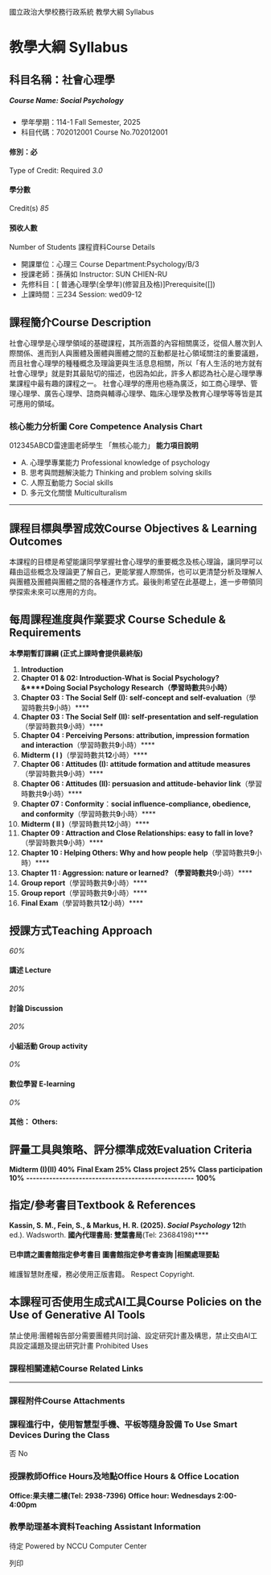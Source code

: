 國立政治大學校務行政系統 教學大綱 Syllabus
# 教學大綱 Syllabus
##  科目名稱：社會心理學 
#####  Course Name: Social Psychology
  * 學年學期：114-1 Fall Semester, 2025 
  * 科目代碼：702012001 Course No.702012001


#### 修別：必
Type of Credit: Required 
_3.0_
#### 學分數
Credit(s)
_85_
#### 預收人數
Number of Students
課程資料Course Details
  * 開課單位：心理三 Course Department:Psychology/B/3 
  * 授課老師：孫蒨如 Instructor: SUN CHIEN-RU 
  * 先修科目：[ 普通心理學(全學年)(修習且及格)]Prerequisite([])
  * 上課時間：三234 Session: wed09-12


##  課程簡介Course Description
社會心理學是心理學領域的基礎課程，其所涵蓋的內容相關廣泛，從個人層次到人際關係、進而到人與團體及團體與團體之間的互動都是社心領域關注的重要議題，而且社會心理學的種種概念及理論更與生活息息相關，所以「有人生活的地方就有社會心理學」就是對其最貼切的描述，也因為如此，許多人都認為社心是心理學專業課程中最有趣的課程之一。
社會心理學的應用也極為廣泛，如工商心理學、管理心理學、廣告心理學、諮商與輔導心理學、臨床心理學及教育心理學等等皆是其可應用的領域。
###  核心能力分析圖 Core Competence Analysis Chart
012345ABCD雷達圖老師學生
「無核心能力」 
**能力項目說明**
  * A. 心理學專業能力 Professional knowledge of psychology
  * B. 思考與問題解決能力 Thinking and problem solving skills
  * C. 人際互動能力 Social skills
  * D. 多元文化關懷 Multiculturalism


* * *
##  課程目標與學習成效Course Objectives & Learning Outcomes 
本課程的目標是希望能讓同學掌握社會心理學的重要概念及核心理論，讓同學可以藉由這些概念及理論更了解自己，更能掌握人際關係，也可以更清楚分析及理解人與團體及團體與團體之間的各種運作方式。最後則希望在此基礎上，進一步帶領同學探索未來可以應用的方向。
##  每周課程進度與作業要求 Course Schedule & Requirements
****本學期暫訂課綱 (正式上課時會提供最終版)****
  1. ****Introduction****
  2. ****Chapter 01 & 02: Introduction-What is Social Psychology? &********Doing Social Psychology Research****（學習時數共****9****小時）****
  3. ****Chapter 03 : The Social Self (I): self-concept and self-evaluation****（學習時數共****9****小時）****
  4. ****Chapter 03 : The Social Self (II): self-presentation and self-regulation****（學習時數共****9****小時）****
  5. ****Chapter 04 : Perceiving Persons: attribution, impression formation and interaction****（學習時數共****9****小時）****
  6. ****Midterm ( I )****（學習時數共****12****小時）****
  7. ****Chapter 06 : Attitudes (I): attitude formation and attitude measures****（學習時數共****9****小時）****
  8. ****Chapter 06 : Attitudes (II): persuasion and attitude-behavior link****（學習時數共****9****小時）****
  9. ****Chapter 07 : Conformity****：****social influence-compliance, obedience, and conformity****（學習時數共****9****小時）****
  10. ****Midterm ( II )****（學習時數共****12****小時）****
  11. ****Chapter 09 : Attraction and Close Relationships: easy to fall in love?****（學習時數共****9****小時）****
  12. ****Chapter 10 : Helping Others: Why and how people help****（學習時數共****9****小時）****
  13. ****Chapter 11 : Aggression: nature or learned? （****學習時數共****9****小時）****
  14. ****Group report****（學習時數共****9****小時）****
  15. ****Group report****（學習時數共****9****小時）****
  16. ****Final Exam****（學習時數共****12****小時）****


##  授課方式Teaching Approach
_60%_
####  講述 Lecture
_20%_
####  討論 Discussion
_20%_
####  小組活動 Group activity
_0%_
####  數位學習 E-learning
_0%_
####  其他： Others:
##  評量工具與策略、評分標準成效Evaluation Criteria
**Midterm (I)(II) 40%**
**Final Exam 25%**
**Class project 25%**
**Class participation 10%**
**---------------------------------------------------**
**100%**
##  指定/參考書目Textbook & References
**Kassin, S. M., Fein, S., & Markus, H. R. (2025). _Social Psychology_ 12**th ed.). Wadsworth. ****國內代理書局: 雙葉書局****(Tel: 23684198)****
####  已申請之圖書館指定參考書目  圖書館指定參考書查詢 |相關處理要點
維護智慧財產權，務必使用正版書籍。 Respect Copyright.
##  本課程可否使用生成式AI工具Course Policies on the Use of Generative AI Tools
禁止使用:團體報告部分需要團體共同討論、設定研究計畫及構思，禁止交由AI工具設定議題及提出研究計畫 Prohibited Uses
###  課程相關連結Course Related Links
* * *
###  課程附件Course Attachments
###  課程進行中，使用智慧型手機、平板等隨身設備 To Use Smart Devices During the Class
否  No
###  授課教師Office Hours及地點Office Hours & Office Location
**Office:****果夫樓二樓****(Tel: 2938-7396)**
**Office hour: Wednesdays 2:00-4:00pm**
###  教學助理基本資料Teaching Assistant Information
待定
Powered by NCCU Computer Center
  
列印

